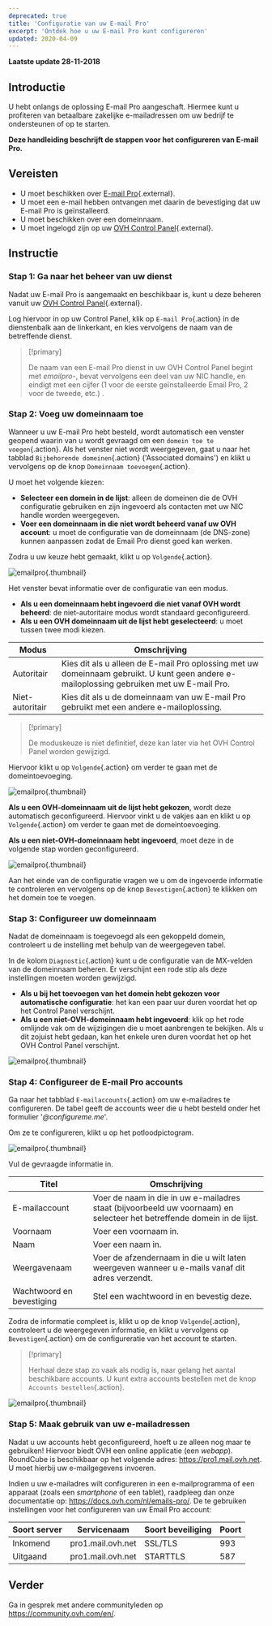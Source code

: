 ```yaml
---
deprecated: true
title: 'Configuratie van uw E-mail Pro'
excerpt: 'Ontdek hoe u uw E-mail Pro kunt configureren'
updated: 2020-04-09
---
```


**Laatste update 28-11-2018**

## Introductie

U hebt onlangs de oplossing E-mail Pro aangeschaft. Hiermee kunt u profiteren van betaalbare zakelijke e-mailadressen om uw bedrijf te ondersteunen of op te starten.

**Deze handleiding beschrijft de stappen voor het configureren van E-mail Pro.**

## Vereisten

- U moet beschikken over [E-mail Pro](https://www.ovhcloud.com/nl/emails/email-pro/){.external}.
- U moet een e-mail hebben ontvangen met daarin de bevestiging dat uw E-mail Pro is geïnstalleerd.
- U moet beschikken over een domeinnaam. 
- U moet ingelogd zijn op uw [OVH Control Panel](https://www.ovh.com/auth/?action=gotomanager&from=https://www.ovh.nl/&ovhSubsidiary=nl){.external}.

## Instructie

### Stap 1: Ga naar het beheer van uw dienst

Nadat uw E-mail Pro is aangemaakt en beschikbaar is, kunt u deze beheren vanuit uw [OVH Control Panel](https://www.ovh.com/auth/?action=gotomanager&from=https://www.ovh.nl/&ovhSubsidiary=nl){.external}.

Log hiervoor in op uw Control Panel, klik op `E-mail Pro`{.action} in de dienstenbalk aan de linkerkant, en kies vervolgens de naam van de betreffende dienst.

> [!primary]
>
> De naam van een E-mail Pro dienst in uw OVH Control Panel begint met *emailpro-*, bevat vervolgens een deel van uw NIC handle, en eindigt met een cijfer (1 voor de eerste geïnstalleerde Email Pro, 2 voor de tweede, etc.) .
>

### Stap 2: Voeg uw domeinnaam toe

Wanneer u uw E-mail Pro hebt besteld, wordt automatisch een venster geopend waarin van u wordt gevraagd om een `domein toe te voegen`{.action}. Als het venster niet wordt weergegeven, gaat u naar het tabblad `Bijbehorende domeinen`{.action} ('Associated domains') en klikt u vervolgens op de knop `Domeinnaam toevoegen`{.action}.

U moet het volgende kiezen:

- **Selecteer een domein in de lijst**: alleen de domeinen die de OVH configuratie gebruiken en zijn ingevoerd als contacten met uw NIC handle worden weergegeven.
- **Voer een domeinnaam in die niet wordt beheerd vanaf uw OVH account**: u moet de configuratie van de domeinnaam (de DNS-zone) kunnen aanpassen zodat de Email Pro dienst goed kan werken.

Zodra u uw keuze hebt gemaakt, klikt u op `Volgende`{.action}. 

![emailpro](images/first_config_email_pro_add_domain.png){.thumbnail}

Het venster bevat informatie over de configuratie van een modus. 

- **Als u een domeinnaam hebt ingevoerd die niet vanaf OVH wordt beheerd**: de niet-autoritaire modus wordt standaard geconfigureerd.
- **Als u een OVH domeinnaam uit de lijst hebt geselecteerd**: u moet tussen twee modi kiezen.

|Modus|Omschrijving|
|---|---|
|Autoritair|Kies dit als u alleen de E-mail Pro oplossing met uw domeinnaam gebruikt. U kunt geen andere e-mailoplossing gebruiken met uw E-mail Pro.|
|Niet-autoritair|Kies dit als u de domeinnaam van uw E-mail Pro gebruikt met een andere e-mailoplossing.| 

> [!primary]
>
> De moduskeuze is niet definitief, deze kan later via het OVH Control Panel worden gewijzigd.
>

Hiervoor klikt u op `Volgende`{.action} om verder te gaan met de domeintoevoeging. 

![emailpro](images/first_config_email_pro_add_domain_step2.png){.thumbnail}

**Als u een OVH-domeinnaam uit de lijst hebt gekozen**, wordt deze automatisch geconfigureerd. Hiervoor vinkt u de vakjes aan en klikt u op `Volgende`{.action} om verder te gaan met de domeintoevoeging. 

**Als u een niet-OVH-domeinnaam hebt ingevoerd**, moet deze in de volgende stap worden geconfigureerd.

![emailpro](images/first_config_email_pro_add_domain_step3.png){.thumbnail}

Aan het einde van de configuratie vragen we u om de ingevoerde informatie te controleren en vervolgens op de knop `Bevestigen`{.action} te klikken om het domein toe te voegen.

### Stap 3: Configureer uw domeinnaam

Nadat de domeinnaam is toegevoegd als een gekoppeld domein, controleert u de instelling met behulp van de weergegeven tabel.

In de kolom `Diagnostic`{.action} kunt u de configuratie van de MX-velden van de domeinnaam beheren. Er verschijnt een rode stip als deze instellingen moeten worden gewijzigd.

- **Als u bij het toevoegen van het domein hebt gekozen voor automatische configuratie**: het kan een paar uur duren voordat het op het Control Panel verschijnt.
- **Als u een niet-OVH-domeinnaam hebt ingevoerd**: klik op het rode omlijnde vak om de wijzigingen die u moet aanbrengen te bekijken. Als u dit zojuist hebt gedaan, kan het enkele uren duren voordat het op het OVH Control Panel verschijnt.

![emailpro](images/first_config_email_pro_configure_domain.png){.thumbnail}

### Stap 4: Configureer de E-mail Pro accounts

Ga naar het tabblad `E-mailaccounts`{.action} om uw e-mailadres te configureren. De tabel geeft de accounts weer die u hebt besteld onder het formulier '*@configureme.me*'.

Om ze te configureren, klikt u op het potloodpictogram.

![emailpro](images/first_config_email_pro_configure_email_accounts.png){.thumbnail}

Vul de gevraagde informatie in.

|Titel|Omschrijving|
|---|---|
|E-mailaccount|Voer de naam in die in uw e-mailadres staat (bijvoorbeeld uw voornaam) en selecteer het betreffende domein in de lijst.|
|Voornaam|Voer een voornaam in.|
|Naam|Voer een naam in.|
|Weergavenaam|Voer de afzendernaam in die u wilt laten weergeven wanneer u e-mails vanaf dit adres verzendt.|
|Wachtwoord en bevestiging|Stel een wachtwoord in en bevestig deze. | 

Zodra de informatie compleet is, klikt u op de knop `Volgende`{.action}, controleert u de weergegeven informatie, en klikt u vervolgens op `Bevestigen`{.action} om de configureratie van het account te starten.

> [!primary]
>
> Herhaal deze stap zo vaak als nodig is, naar gelang het aantal beschikbare accounts. U kunt extra accounts bestellen met de knop `Accounts bestellen`{.action}.
>

![emailpro](images/first_config_email_pro_configure_email_accounts_step2.png){.thumbnail}

### Stap 5: Maak gebruik van uw e-mailadressen 

Nadat u uw accounts hebt geconfigureerd, hoeft u ze alleen nog maar te gebruiken! Hiervoor biedt OVH een online applicatie (een *webapp*). RoundCube is beschikbaar op het volgende adres: <https://pro1.mail.ovh.net>. U moet hierbij uw e-mailgegevens invoeren.

Indien u uw e-mailadres wilt configureren in een e-mailprogramma of een apparaat (zoals een _smartphone_ of een tablet), raadpleeg dan onze documentatie op: <https://docs.ovh.com/nl/emails-pro/>. De te gebruiken instellingen voor het configureren van uw Email Pro account:

|Soort server|Servicenaam|Soort beveiliging|Poort|
|---|---|---|---|
|Inkomend|pro1.mail.ovh.net|SSL/TLS|993|
|Uitgaand|pro1.mail.ovh.net|STARTTLS|587|

## Verder

Ga in gesprek met andere communityleden op <https://community.ovh.com/en/>.